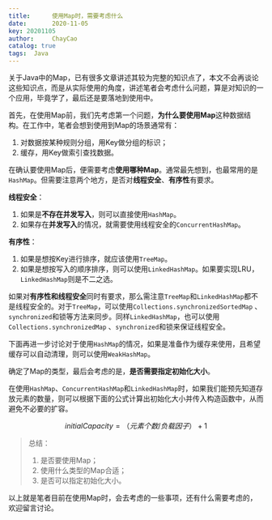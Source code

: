 ```yaml
---
title:      使用Map时，需要考虑什么
date:       2020-11-05 
key: 20201105
author:     ChayCao    
catalog: true 
tags:  Java
---
```


关于Java中的Map，已有很多文章讲述其较为完整的知识点了，本文不会再谈论这些知识点，而是从实际使用的角度，讲述笔者会考虑什么问题，算是对知识的一个应用，毕竟学了，最后还是要落地到使用中。

首先，在使用Map前，我们先考虑第一个问题，**为什么要使用Map**这种数据结构。在工作中，笔者会想到使用到Map的场景通常有：

1. 对数据按某种规则分组，用Key做分组的标识；
2. 缓存，用Key做索引查找数据。

在确认要使用Map后，便需要考虑**使用哪种Map**。通常最先想到，也最常用的是`HashMap`。但需要注意两个地方，是否对**线程安全**、**有序性**有要求。

**线程安全**：

1. 如果是**不存在并发写入**，则可以直接使用`HashMap`。
2. 如果存在**并发写入**的情况，就需要使用线程安全的`ConcurrentHashMap`。

**有序性**：

1. 如果是想按Key进行排序，就应该使用`TreeMap`。
2. 如果是想按写入的顺序排序，则可以使用`LinkedHashMap`。如果要实现LRU，`LinkedHashMap`则是不二之选。

如果对**有序性和线程安全**同时有要求，那么需注意`TreeMap`和`LinkedHashMap`都不是线程安全的。对于`TreeMap`，可以使用`Collections.synchronizedSortedMap` 、`synchronized`和锁等方法来同步。同样`LinkedHashMap`，也可以使用`Collections.synchronizedMap` 、`synchronized`和锁来保证线程安全。

下面再进一步讨论对于使用`HashMap`的情况，如果是准备作为缓存来使用，且希望缓存可以自动清理，则可以使用`WeakHashMap`。

确定了Map的类型，最后会考虑的是，**是否需要指定初始化大小**。

在使用`HashMap`、`ConcurrentHashMap`和`LinkedHashMap`时，如果我们能预先知道存放元素的数量，则可以根据下面的公式计算出初始化大小并传入构造函数中，从而避免不必要的扩容。

$$
initialCapacity = （元素个数 / 负载因子） + 1
$$

> 总结：
> 1. 是否要使用Map；
> 2. 使用什么类型的Map合适；
> 3. 是否可以指定初始化大小。

以上就是笔者目前在使用Map时，会去考虑的一些事项，还有什么需要考虑的，欢迎留言讨论。